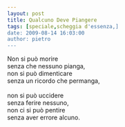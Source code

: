 ```yaml
---
layout: post
title: Qualcuno Deve Piangere
tags: [speciale,scheggia d'essenza,]
date: 2009-08-14 16:03:00
author: pietro
---
```

Non si può morire<br/>senza che nessuno pianga,<br/>non si può dimenticare<br/>senza un ricordo che permanga,<br/><br/>non si può uccidere<br/>senza ferire nessuno,<br/>non ci si può pentire<br/>senza aver errore alcuno.
